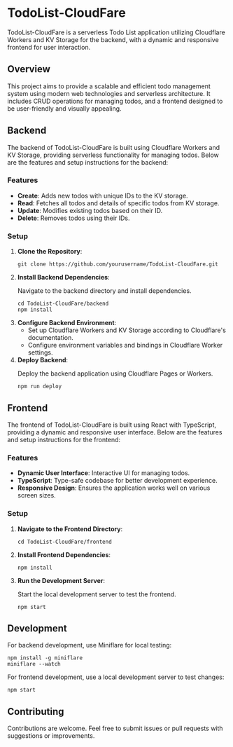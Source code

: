 <h1>TodoList-CloudFare</h1>

<p>TodoList-CloudFare is a serverless Todo List application utilizing Cloudflare Workers and KV Storage for the backend, with a dynamic and responsive frontend for user interaction.</p>

<h2>Overview</h2>

<p>This project aims to provide a scalable and efficient todo management system using modern web technologies and serverless architecture. It includes CRUD operations for managing todos, and a frontend designed to be user-friendly and visually appealing.</p>

<h2>Backend</h2>

<p>The backend of TodoList-CloudFare is built using Cloudflare Workers and KV Storage, providing serverless functionality for managing todos. Below are the features and setup instructions for the backend:</p>

<h3>Features</h3>

<ul>
  <li><strong>Create</strong>: Adds new todos with unique IDs to the KV storage.</li>
  <li><strong>Read</strong>: Fetches all todos and details of specific todos from KV storage.</li>
  <li><strong>Update</strong>: Modifies existing todos based on their ID.</li>
  <li><strong>Delete</strong>: Removes todos using their IDs.</li>
</ul>

<h3>Setup</h3>

<ol>
  <li><strong>Clone the Repository</strong>:
    <pre><code>git clone https://github.com/yourusername/TodoList-CloudFare.git</code></pre>
  </li>
  <li><strong>Install Backend Dependencies</strong>:
    <p>Navigate to the backend directory and install dependencies.</p>
    <pre><code>cd TodoList-CloudFare/backend
npm install</code></pre>
  </li>
  <li><strong>Configure Backend Environment</strong>:
    <ul>
      <li>Set up Cloudflare Workers and KV Storage according to Cloudflare's documentation.</li>
      <li>Configure environment variables and bindings in Cloudflare Worker settings.</li>
    </ul>
  </li>
  <li><strong>Deploy Backend</strong>:
    <p>Deploy the backend application using Cloudflare Pages or Workers.</p>
    <pre><code>npm run deploy</code></pre>
  </li>
</ol>

<h2>Frontend</h2>

<p>The frontend of TodoList-CloudFare is built using React with TypeScript, providing a dynamic and responsive user interface. Below are the features and setup instructions for the frontend:</p>

<h3>Features</h3>

<ul>
  <li><strong>Dynamic User Interface</strong>: Interactive UI for managing todos.</li>
  <li><strong>TypeScript</strong>: Type-safe codebase for better development experience.</li>
  <li><strong>Responsive Design</strong>: Ensures the application works well on various screen sizes.</li>
</ul>

<h3>Setup</h3>

<ol>
  <li><strong>Navigate to the Frontend Directory</strong>:
    <pre><code>cd TodoList-CloudFare/frontend</code></pre>
  </li>
  <li><strong>Install Frontend Dependencies</strong>:
    <pre><code>npm install</code></pre>
  </li>
  <li><strong>Run the Development Server</strong>:
    <p>Start the local development server to test the frontend.</p>
    <pre><code>npm start</code></pre>
  </li>
</ol>

<h2>Development</h2>

<p>For backend development, use Miniflare for local testing:</p>
<pre><code>npm install -g miniflare
miniflare --watch</code></pre>

<p>For frontend development, use a local development server to test changes:</p>
<pre><code>npm start</code></pre>

<h2>Contributing</h2>

<p>Contributions are welcome. Feel free to submit issues or pull requests with suggestions or improvements.</p>


